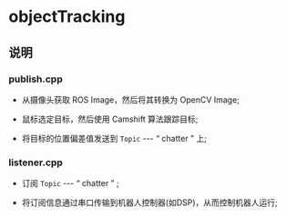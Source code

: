 # objectTracking


## 说明

### **publish.cpp**
- 从摄像头获取 ROS Image，然后将其转换为 OpenCV Image;

- 鼠标选定目标，然后使用 Camshift 算法跟踪目标;

- 将目标的位置偏差值发送到 `Topic` --- “ chatter ” 上;

### **listener.cpp**
- 订阅 `Topic` --- “ chatter ” ;

- 将订阅信息通过串口传输到机器人控制器(如DSP)，从而控制机器人运行;

